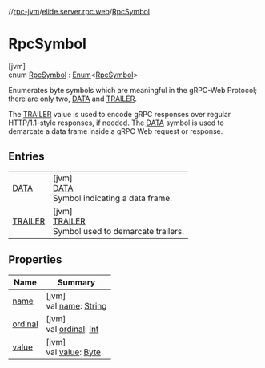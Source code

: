 //[rpc-jvm](../../../index.md)/[elide.server.rpc.web](../index.md)/[RpcSymbol](index.md)

# RpcSymbol

[jvm]\
enum [RpcSymbol](index.md) : [Enum](https://kotlinlang.org/api/latest/jvm/stdlib/kotlin/-enum/index.html)&lt;[RpcSymbol](index.md)&gt; 

Enumerates byte symbols which are meaningful in the gRPC-Web Protocol; there are only two, [DATA](-d-a-t-a/index.md) and [TRAILER](-t-r-a-i-l-e-r/index.md).

The [TRAILER](-t-r-a-i-l-e-r/index.md) value is used to encode gRPC responses over regular HTTP/1.1-style responses, if needed. The [DATA](-d-a-t-a/index.md) symbol is used to demarcate a data frame inside a gRPC Web request or response.

## Entries

| | |
|---|---|
| [DATA](-d-a-t-a/index.md) | [jvm]<br>[DATA](-d-a-t-a/index.md)<br>Symbol indicating a data frame. |
| [TRAILER](-t-r-a-i-l-e-r/index.md) | [jvm]<br>[TRAILER](-t-r-a-i-l-e-r/index.md)<br>Symbol used to demarcate trailers. |

## Properties

| Name | Summary |
|---|---|
| [name](-t-r-a-i-l-e-r/index.md#-372974862%2FProperties%2F-814346341) | [jvm]<br>val [name](-t-r-a-i-l-e-r/index.md#-372974862%2FProperties%2F-814346341): [String](https://kotlinlang.org/api/latest/jvm/stdlib/kotlin/-string/index.html) |
| [ordinal](-t-r-a-i-l-e-r/index.md#-739389684%2FProperties%2F-814346341) | [jvm]<br>val [ordinal](-t-r-a-i-l-e-r/index.md#-739389684%2FProperties%2F-814346341): [Int](https://kotlinlang.org/api/latest/jvm/stdlib/kotlin/-int/index.html) |
| [value](value.md) | [jvm]<br>val [value](value.md): [Byte](https://kotlinlang.org/api/latest/jvm/stdlib/kotlin/-byte/index.html) |
